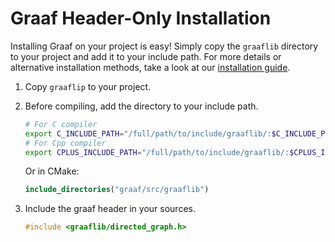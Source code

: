 # Graaf Header-Only Installation
Installing Graaf on your project is easy! Simply copy the `graaflib` directory to your project and add it to your include path. For more details or alternative installation methods, take a look at our [installation guide](https://bobluppes.github.io/graaf/docs/quickstart/installation).

1. Copy `graaflip` to your project.
2. Before compiling, add the directory to your include path.
    ```bash
    # For C compiler
    export C_INCLUDE_PATH="/full/path/to/include/graaflib/:$C_INCLUDE_PATH"
    # For Cpp compiler
    export CPLUS_INCLUDE_PATH="/full/path/to/include/graaflib/:$CPLUS_INCLUDE_PATH"
    ```

    Or in CMake:
    ```CMake
    include_directories("graaf/src/graaflib")
    ```
3. Include the graaf header in your sources.
    ```c++
    #include <graaflib/directed_graph.h>
    ```